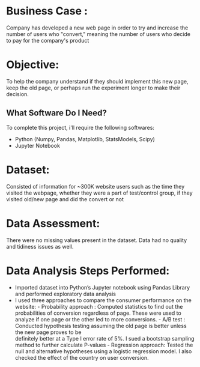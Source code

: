 # Business Case :    

Company has developed a new web page in order to try and increase the number of users who "convert," meaning 	                the number of users who decide to pay for the company's product
# Objective:                 

To help the company understand if they should implement this new page, keep the old page, or perhaps run the 		                experiment longer to make their decision.

## What Software Do I Need?

To complete this project, i'll require the following softwares:

- Python (Numpy, Pandas, Matplotlib, StatsModels, Scipy)
- Jupyter Notebook

# Dataset:	               

Consisted of information for ~300K website users such as the time they visited the webpage, whether they were a part 	               of test/control group, if they visited old/new page and did the convert or not

# Data Assessment:

There were no missing values present in the dataset. Data had no quality and tidiness issues as well. 

# Data Analysis Steps Performed:

- Imported dataset into Python’s Jupyter notebook using Pandas Library and performed exploratory data analysis
- I used three approaches to compare the consumer performance on the website:
        - Probability approach : Computed statistics to find out the probabilities of conversion regardless of page. These   		                                            were used to analyze if one page or the other led to more conversions.
        - A/B test :             Conducted hypothesis testing assuming the old page is better unless the new page proves to be   
                                 definitely better at a Type I error rate of 5%. I sued a bootstrap sampling method to further calculate 		                               P-values
        - Regression approach:   Tested the null and alternative hypotheses using a logistic regression model. I also checked the effect 		                               of the country on user conversion. 
